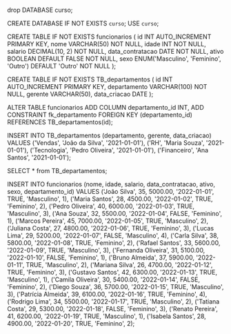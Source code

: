 drop DATABASE curso;

CREATE DATABASE IF NOT EXISTS `curso`;
USE `curso`;

CREATE TABLE IF NOT EXISTS funcionarios (
    id INT AUTO_INCREMENT PRIMARY KEY,
    nome VARCHAR(50) NOT NULL,
    idade INT NOT NULL,
    salario DECIMAL(10, 2) NOT NULL,
    data_contratacao DATE NOT NULL,
    ativo BOOLEAN DEFAULT FALSE NOT NULL,
    sexo ENUM('Masculino', 'Feminino', 'Outro') DEFAULT 'Outro' NOT NULL
);

CREATE TABLE IF NOT EXISTS TB_departamentos (
    id INT AUTO_INCREMENT PRIMARY KEY,
    departamento VARCHAR(100) NOT NULL,
    gerente VARCHAR(50),
    data_criacao DATE
);

ALTER TABLE funcionarios
ADD COLUMN departamento_id INT,
ADD CONSTRAINT fk_departamento FOREIGN KEY (departamento_id) REFERENCES TB_departamentos(id);

INSERT INTO TB_departamentos (departamento, gerente, data_criacao) VALUES
('Vendas', 'João da Silva', '2021-01-01'),
('RH', 'Maria Souza', '2021-01-01'),
('Tecnologia', 'Pedro Oliveira', '2021-01-01'),
('Financeiro', 'Ana Santos', '2021-01-01');

SELECT * from TB_departamentos;

INSERT INTO funcionarios (nome, idade, salario, data_contratacao, ativo, sexo, departamento_id) VALUES
('João Silva', 35, 5000.00, '2022-01-01', TRUE, 'Masculino', 1),
('Maria Santos', 28, 4500.00, '2022-01-02', TRUE, 'Feminino', 2),
('Pedro Oliveira', 40, 6000.00, '2022-01-03', TRUE, 'Masculino', 3),
('Ana Souza', 32, 5500.00, '2022-01-04', FALSE, 'Feminino', 1),
('Marcos Pereira', 45, 7000.00, '2022-01-05', TRUE, 'Masculino', 2),
('Juliana Costa', 27, 4800.00, '2022-01-06', TRUE, 'Feminino', 3),
('Lucas Lima', 29, 5200.00, '2022-01-07', FALSE, 'Masculino', 4),
('Carla Silva', 38, 5800.00, '2022-01-08', TRUE, 'Feminino', 2),
('Rafael Santos', 33, 5600.00, '2022-01-09', TRUE, 'Masculino', 3),
('Fernanda Oliveira', 31, 5100.00, '2022-01-10', FALSE, 'Feminino', 1),
('Bruno Almeida', 37, 5900.00, '2022-01-11', TRUE, 'Masculino', 2),
('Mariana Silva', 26, 4700.00, '2022-01-12', TRUE, 'Feminino', 3),
('Gustavo Santos', 42, 6300.00, '2022-01-13', TRUE, 'Masculino', 1),
('Camila Oliveira', 30, 5400.00, '2022-01-14', FALSE, 'Feminino', 2),
('Diego Souza', 36, 5700.00, '2022-01-15', TRUE, 'Masculino', 3),
('Patrícia Almeida', 39, 6100.00, '2022-01-16', TRUE, 'Feminino', 4),
('Rodrigo Lima', 34, 5500.00, '2022-01-17', TRUE, 'Masculino', 2),
('Tatiana Costa', 29, 5300.00, '2022-01-18', FALSE, 'Feminino', 3),
('Renato Pereira', 41, 6200.00, '2022-01-19', TRUE, 'Masculino', 1),
('Isabela Santos', 28, 4900.00, '2022-01-20', TRUE, 'Feminino', 2);